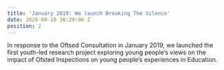 ```yaml
---
title: 'January 2019: We launch Breaking The Silence'
date: 2020-09-10 16:29:00 Z
position: 2
---
```


In response to the Oftsed Consultation in January 2019, we launched the first youth-led research project exploring young people’s views on the impact of Ofsted Inspections on young people’s experiences in Education. 